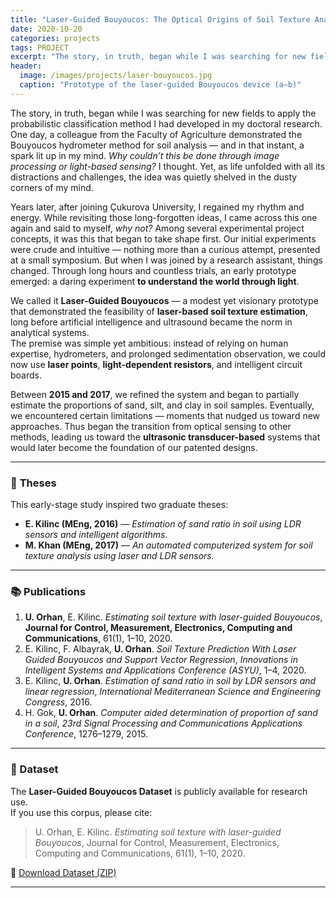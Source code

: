 ```yaml
---
title: "Laser-Guided Bouyoucos: The Optical Origins of Soil Texture Analysis"
date: 2020-10-20
categories: projects
tags: PROJECT
excerpt: "The story, in truth, began while I was searching for new fields to apply the probabilistic classification method I had developed in my doctoral research."
header: 
  image: /images/projects/laser-bouyoucos.jpg
  caption: "Prototype of the laser-guided Bouyoucos device (a–b)"
---
```


The story, in truth, began while I was searching for new fields to apply the probabilistic classification method I had developed in my doctoral research. One day, a colleague from the Faculty of Agriculture demonstrated the Bouyoucos hydrometer method for soil analysis — and in that instant, a spark lit up in my mind. *Why couldn’t this be done through image processing or light-based sensing?* I thought. Yet, as life unfolded with all its distractions and challenges, the idea was quietly shelved in the dusty corners of my mind.

Years later, after joining Çukurova University, I regained my rhythm and energy. While revisiting those long-forgotten ideas, I came across this one again and said to myself, *why not?* Among several experimental project concepts, it was this that began to take shape first. Our initial experiments were crude and intuitive — nothing more than a curious attempt, presented at a small symposium. But when I was joined by a research assistant, things changed. Through long hours and countless trials, an early prototype emerged: a daring experiment **to understand the world through light**.

We called it **Laser-Guided Bouyoucos** — a modest yet visionary prototype that demonstrated the feasibility of **laser-based soil texture estimation**, long before artificial intelligence and ultrasound became the norm in analytical systems.  
The premise was simple yet ambitious: instead of relying on human expertise, hydrometers, and prolonged sedimentation observation, we could now use **laser points**, **light-dependent resistors**, and intelligent circuit boards.

Between **2015 and 2017**, we refined the system and began to partially estimate the proportions of sand, silt, and clay in soil samples. Eventually, we encountered certain limitations — moments that nudged us toward new approaches. Thus began the transition from optical sensing to other methods, leading us toward the **ultrasonic transducer-based** systems that would later become the foundation of our patented designs.

---

### 🧾 **Theses**

This early-stage study inspired two graduate theses:

- **E. Kilinc (MEng, 2016)** — *Estimation of sand ratio in soil using LDR sensors and intelligent algorithms.*  
- **M. Khan (MEng, 2017)** — *An automated computerized system for soil texture analysis using laser and LDR sensors.*

---

### 📚 Publications
1. **U. Orhan**, E. Kilinc. *Estimating soil texture with laser-guided Bouyoucos*, **Journal for Control, Measurement, Electronics, Computing and Communications**, 61(1), 1–10, 2020.  
2. E. Kilinc, F. Albayrak, **U. Orhan**. *Soil Texture Prediction With Laser Guided Bouyoucos and Support Vector Regression*, *Innovations in Intelligent Systems and Applications Conference (ASYU)*, 1–4, 2020.  
3. E. Kilinc, **U. Orhan**. *Estimation of sand ratio in soil by LDR sensors and linear regression*, *International Mediterranean Science and Engineering Congress*, 2016.  
4. H. Gok, **U. Orhan**. *Computer aided determination of proportion of sand in a soil*, *23rd Signal Processing and Communications Applications Conference*, 1276–1279, 2015.

---

### 💾 Dataset
The **Laser-Guided Bouyoucos Dataset** is publicly available for research use.  
If you use this corpus, please cite:  
> U. Orhan, E. Kilinc. *Estimating soil texture with laser-guided Bouyoucos*, Journal for Control, Measurement, Electronics, Computing and Communications, 61(1), 1–10, 2020.

📎 [Download Dataset (ZIP)](https://ceng.cu.edu.tr/uorhan/dosyalar/LGBDataset.zip)

---

